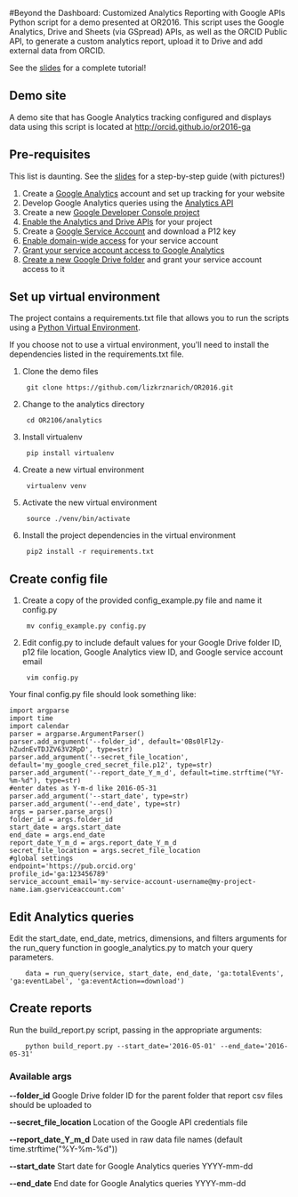 #Beyond the Dashboard: Customized Analytics Reporting with Google APIs
Python script for a demo presented at OR2016. This script uses the Google Analytics, Drive and Sheets (via GSpread) APIs, as well as the ORCID Public API, to generate a custom analytics report, upload it to Drive and add external data from ORCID.

See the [slides](orcid-or2016-ga.pdf) for a complete tutorial!

## Demo site
A demo site that has Google Analytics tracking configured and displays data using this script is located at http://orcid.github.io/or2016-ga

## Pre-requisites 
This list is daunting. See the [slides](orcid-or2016-ga.pdf) for a step-by-step guide (with pictures!)

1. Create a [Google Analytics](https://analytics.google.com) account and set up tracking for your website
2. Develop Google Analytics queries using the [Analytics API](https://developers.google.com/analytics/devguides/reporting/core/v3/reference)
3. Create a new [Google Developer Console project](https://console.developers.google.com/project)
4. [Enable the Analytics and Drive APIs](https://console.developers.google.com/apis/library) for your project
5. Create a [Google Service Account](https://console.developers.google.com/apis/credentials) and download a P12 key 
6. [Enable domain-wide access](https://console.developers.google.com/iam-admin/serviceaccounts) for your service account 
7. [Grant your service account access to Google Analytics](https://analytics.google.com/analytics/web/#management/Settings) 
8. [Create a new Google Drive folder](https://drive.google.com/drive/my-drive) and grant your service account access to it


## Set up virtual environment 
The project contains a requirements.txt file that allows you to run the scripts using a [Python Virtual Environment](http://docs.python-guide.org/en/latest/dev/virtualenvs). 

If you choose not to use a virtual environment, you'll need to install the dependencies listed in the requirements.txt file.

1. Clone the demo files
        
        git clone https://github.com/lizkrznarich/OR2016.git

2. Change to the analytics directory
        
        cd OR2106/analytics

3. Install virtualenv

        pip install virtualenv

2. Create a new virtual environment

        virtualenv venv

3. Activate the new virtual environment
        
        source ./venv/bin/activate

4. Install the project dependencies in the virtual environment

        pip2 install -r requirements.txt 

## Create config file 

1. Create a copy of the provided config_example.py file and name it config.py
    
        mv config_example.py config.py

2. Edit config.py to include default values for your Google Drive folder ID, p12 file location, Google Analytics view ID, and Google service account email 

        vim config.py

Your final config.py file should look something like:
    
    import argparse
    import time
    import calendar
    parser = argparse.ArgumentParser()
    parser.add_argument('--folder_id', default='0Bs0lFl2y-hZudnEvTDJZV63V2RpD', type=str)
    parser.add_argument('--secret_file_location', default='my_google_cred_secret_file.p12', type=str)
    parser.add_argument('--report_date_Y_m_d', default=time.strftime("%Y-%m-%d"), type=str)
    #enter dates as Y-m-d like 2016-05-31
    parser.add_argument('--start_date', type=str)
    parser.add_argument('--end_date', type=str)
    args = parser.parse_args()
    folder_id = args.folder_id
    start_date = args.start_date
    end_date = args.end_date
    report_date_Y_m_d = args.report_date_Y_m_d 
    secret_file_location = args.secret_file_location
    #global settings
    endpoint='https://pub.orcid.org'
    profile_id='ga:123456789'
    service_account_email='my-service-account-username@my-project-name.iam.gserviceaccount.com'

## Edit Analytics queries
Edit the start_date, end_date, metrics, dimensions, and filters arguments for the run_query function in google_analytics.py to match your query parameters. 

        data = run_query(service, start_date, end_date, 'ga:totalEvents', 'ga:eventLabel', 'ga:eventAction==download')

## Create reports
Run the build_report.py script, passing in the appropriate arguments:

        python build_report.py --start_date='2016-05-01' --end_date='2016-05-31'

### Available args

**--folder_id** Google Drive folder ID for the parent folder that report csv files should be uploaded to

**--secret_file_location** Location of the Google API credentials file

**--report_date_Y_m_d** Date used in raw data file names (default time.strftime("%Y-%m-%d"))

**--start_date** Start date for Google Analytics queries YYYY-mm-dd

**--end_date**  End date for Google Analytics queries YYYY-mm-dd
